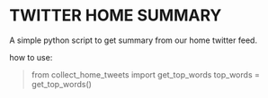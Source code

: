 # TWITTER HOME SUMMARY

A simple python script to get summary from our home
twitter feed.

how to use:

> from collect_home_tweets import get_top_words
> top_words = get_top_words()